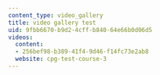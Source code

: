 ```yaml
---
content_type: video_gallery
title: video gallery test
uid: 9fbb6670-b9d2-4cff-b840-64e66b0d06d5
videos:
  content:
  - 256bef98-b389-41f4-9d46-f14fc73e2ab8
  website: cpg-test-course-3
---
```

